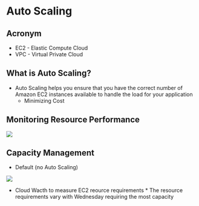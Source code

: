 # Auto Scaling

## Acronym
* EC2 - Elastic Compute Cloud
* VPC - Virtual Private Cloud

## What is Auto Scaling?
* Auto Scaling helps you ensure that you have the correct
  number of Amazon EC2 instances available to handle the load
  for your application
    * Minimizing Cost

## Monitoring Resource Performance
[<img src="https://i.imgur.com/rjpzThV.png">](https://i.imgur.com/rjpzThV.png)

## Capacity Management
* Default (no Auto Scaling)

[<img src="https://i.imgur.com/orSnsMK.png">](https://i.imgur.com/orSnsMK.png)

   * Cloud Wacth to measure EC2 reource requirements
    * The resource requirements vary with Wednesday requiring the most capacity

